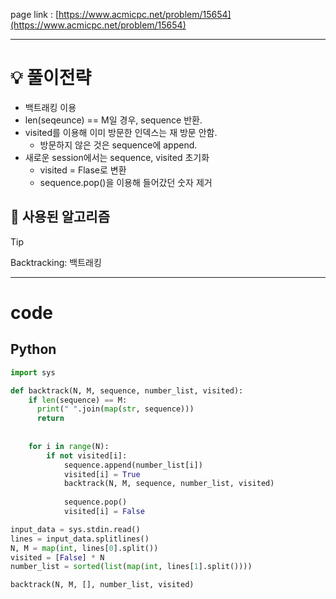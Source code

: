 page link : [https://www.acmicpc.net/problem/15654](https://www.acmicpc.net/problem/15654)

---

# 💡 풀이전략

- 백트래킹 이용
- len(seqeunce) == M일 경우, sequence 반환.
- visited를 이용해 이미 방문한 인덱스는 재 방문 안함.
    - 방문하지 않은 것은 sequence에 append.
- 새로운 session에서는 sequence, visited 초기화
    - visited = Flase로 변환
    - sequence.pop()을 이용해 들어갔던 숫자 제거

## 🎨 사용된 알고리즘

> [!tip]
> Backtracking: 백트래킹

---

# code

## Python

```python
import sys

def backtrack(N, M, sequence, number_list, visited):
    if len(sequence) == M:
      print(" ".join(map(str, sequence)))
      return
    
    
    for i in range(N):
        if not visited[i]:
            sequence.append(number_list[i])
            visited[i] = True
            backtrack(N, M, sequence, number_list, visited)
        
            sequence.pop()
            visited[i] = False

input_data = sys.stdin.read()
lines = input_data.splitlines()
N, M = map(int, lines[0].split())
visited = [False] * N
number_list = sorted(list(map(int, lines[1].split())))

backtrack(N, M, [], number_list, visited)
```
